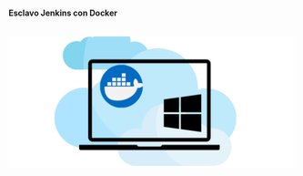 <h1 class="title" style="display:none">Desarrollo</h1>
<h4 style="text-transform: none;"> Esclavo Jenkins con Docker</h4>

<img src="media\images\esclavo-jenkins.png" alt="Jenkins" style="margin: 15px 0px;
                                                                            background: none;
                                                                            border: 0;
                                                                            box-shadow: none;">